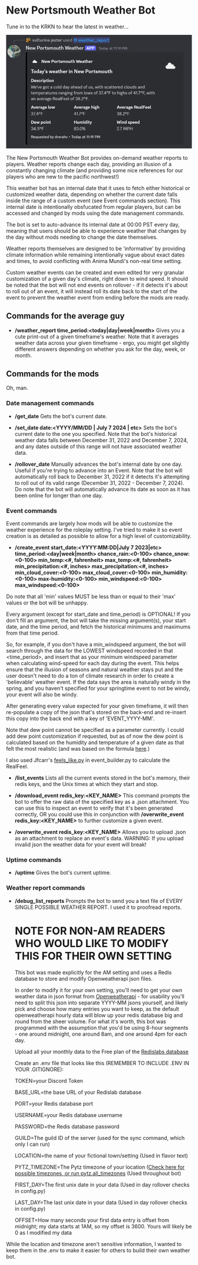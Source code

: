 # New Portsmouth Weather Bot

Tune in to the KRKN to hear the latest in weather...

![A screenshot of a weather bot's embed news report](screen1.png "A screenshot of a weather bot's embed news report")

The New Portsmouth Weather Bot provides on-demand weather reports to players. Weather reports change each day, providing an illusion of a constantly changing climate (and providing some nice references for our players who are new to the pacific northwest!)

This weather bot has an internal date that it uses to fetch either historical or customized weather data, depending on whether the current date falls inside the range of a custom event (see Event commands section). This internal date is intentionally obsfucated from regular players, but can be accessed and changed by mods using the date management commands.

The bot is set to auto-advance its internal date at 00:00 PST every day, meaning that users should be able to experience weather that changes by the day without mods needing to change the date themselves.

Weather reports themselves are designed to be 'informative' by providing climate information while remaining intentionally vague about exact dates and times, to avoid conflicting with Anima Mundi's non-real time setting.

Custom weather events can be created and even edited for very granular customization of a given day's climate, right down to wind speed. It should be noted that the bot will not end events on rollover - if it detects it's about to roll out of an event, it will instead roll its date back to the start of the event to prevent the weather event from ending before the mods are ready.

## Commands for the average guy

- **/weather_report time_period:<today|day|week|month>**
  Gives you a cute print-out of a given timeframe's weather. Note that it averages weather data across your given timeframe - ergo, you might get slightly different answers depending on whether you ask for the day, week, or month.

## Commands for the mods

Oh, man.

### Date management commands

- **/get_date**
  Gets the bot's current date.

- **/set_date date:<YYYY/MM/DD | July 7 2024 | etc>**
  Sets the bot's current date to the one you specified. Note that the bot's historical weather data falls between December 31, 2022 and December 7, 2024, and any dates outside of this range will not have associated weather data.

- **/rollover_date**
  Manually advances the bot's internal date by one day. Useful if you're trying to advance into an Event.
  Note that the bot will automatically roll back to December 31, 2022 if it detects it's attempting to roll out of its valid range (December 31, 2022 - December 7, 2024).
  Do note that the bot will automatically advance its date as soon as it has been online for longer than one day.

### Event commands

Event commands are largely how mods will be able to customize the weather experience for the roleplay setting. I've tried to make it so event creation is as detailed as possible to allow for a high level of customizability.

- **/create_event start_date:<YYYY:MM:DD|July 7 2023|etc> time_period:<day|week|month> chance_rain:<0-100> chance_snow:<0-100> min_temp:<#, fahrenheit> max_temp:<#, fahrenheit> min_precipitation:<#, inches> max_precipitation:<#, inches> min_cloud_cover:<0-100> max_cloud_cover:<0-100> min_humidity:<0-100> max-humidity:<0-100> min_windspeed:<0-100> max_windspeed:<0-100>**

Do note that all 'min' values MUST be less than or equal to their 'max' values or the bot will be unhappy.

Every argument (except for start_date and time_period) is OPTIONAL! If you don't fill an argument, the bot will take the missing argument(s), your start date, and the time period, and fetch the historical minimums and maximums from that time period.

So, for example, if you don't have a min_windspeed argument, the bot will search through the data for the LOWEST windspeed recorded in that <time_period>, and insert that as your minimum windspeed parameter when calculating wind-speed for each day during the event. This helps ensure that the illusion of seasons and natural weather stays put and the user doesn't need to do a ton of climate research in order to create a 'believable' weather event. If the data says the area is naturally windy in the spring, and you haven't specified for your springtime event to not be windy, your event will also be windy.

After generating every value expected for your given timeframe, it will then re-populate a copy of the json that's stored on the back-end and re-insert this copy into the back end with a key of 'EVENT_YYYY-MM'.

Note that dew point cannot be specified as a parameter currently. I could add dew point customization if requested, but as of now the dew point is calculated based on the humidity and temperature of a given date as that felt the most realistic (and was based on the formula [here](https://learnmetrics.com/dew-point-calculator-chart-formula/).) 

I also used Jfcarr's [feels_like.py](https://gist.github.com/jfcarr/e68593c92c878257550d) in event_builder.py to calculate the RealFeel.

- **/list_events**
  Lists all the current events stored in the bot's memory, their redis keys, and the Unix times at which they start and stop.

- **/download_event redis_key:<KEY_NAME>**
  This command prompts the bot to offer the raw data of the specified key as a .json attachment. You can use this to inspect an event to verify that it's been generated correctly, OR you could use this in conjunction with **/overwrite_event redis_key:<KEY_NAME>** to further customize a given event.

- **/overwrite_event redis_key:<KEY_NAME>**
  Allows you to upload .json as an attachment to replace an event's data. WARNING: If you upload invalid json the weather data for your event will break!

### Uptime commands

- **/uptime**
  Gives the bot's current uptime.

### Weather report commands

- **/debug_list_reports**
  Prompts the bot to send you a text file of EVERY SINGLE POSSIBLE WEATHER REPORT. I used it to proofread reports.

  # NOTE FOR NON-AM READERS WHO WOULD LIKE TO MODIFY THIS FOR THEIR OWN SETTING
  This bot was made explicitly for the AM setting and uses a Redis database to store and modify Openweatherapi json files. 
  
  In order to modify it for your own setting, you'll need to get your own weather data in json format from [Openweatherapi](https://home.openweathermap.org/marketplace) - for usability you'll need to split this json into separate YYYY-MM jsons yourself, and likely pick and choose how many entries you want to keep, as the default openweatherapi hourly data will blow up your redis database big and round from the sheer volume. For what it's worth, this bot was programmed with the assumption that you'd be using 8-hour segments - one around midnight, one around 8am, and one around 4pm for each day.

  Upload all your monthly data to the Free plan of the [Redislabs database](https://app.redislabs.com/#/databases)

  Create an .env file that looks like this (REMEMBER TO INCLUDE .ENV IN YOUR .GITIGNORE):

  TOKEN=your Discord Token

  BASE_URL=the base URL of your Redislab database

  PORT=your Redis database port

  USERNAME=your Redis database username

  PASSWORD=the Redis database password

  GUILD=The guild ID of the server (used for the sync command, which only I can run)

  LOCATION=the name of your fictional town/setting (Used in flavor text)

  PYTZ_TIMEZONE=The Pytz timezone of your location ([Check here for possible timezones, or run pytz.all_timezones](https://gist.github.com/heyalexej/8bf688fd67d7199be4a1682b3eec7568) (Used throughout bot)

  FIRST_DAY=The first unix date in your data (Used in day rollover checks in config.py)

  LAST_DAY=The last unix date in your data (Used in day rollover checks in config.py)

  OFFSET=How many seconds your first data entry is offset from midnight; my data starts at 1AM, so my offset is 3600. Yours will likely be 0 as I modified my data



While the location and timezone aren't sensitive information, I wanted to keep them in the .env to make it easier for others to build their own weather bot.
  

